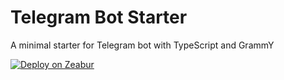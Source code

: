 # Telegram Bot Starter

A minimal starter for Telegram bot with TypeScript and GrammY

[![Deploy on Zeabur](https://zeabur.com/button.svg)](https://zeabur.com/templates/ZBL7VL)
